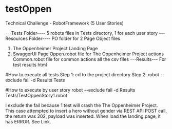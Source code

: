 # testOppen
Technical Challenge - RobotFramework (5 User Stories)

---Tests Folder----
    5 robots files in Tests directory, 1 for each user story
---Resources Folder----
  PO folder for 2 Page Object files 
  1. The Oppenheimer Project Landing Page
  2. SwaggerUI Page 
  Oppen.robot file for The Oppenheimer Project actions
  Common.robot file for common actions
  all the csv files
---Results---
  For test results html

#How to execute all tests
Step 1: cd to the project directory
Step 2: robot --exclude fail -d Results Tests

#How to execute by user story 
 robot --exclude fail -d Results Tests/TestOppenStory1.robot

I exclude the fail because 1 test will crash the The Oppenheimer Project.
This case attempted to insert a hero without gender via REST API POST call, 
the return was 202, payload was inserted. When load the landing page, it has ERROR. 
See Link.

